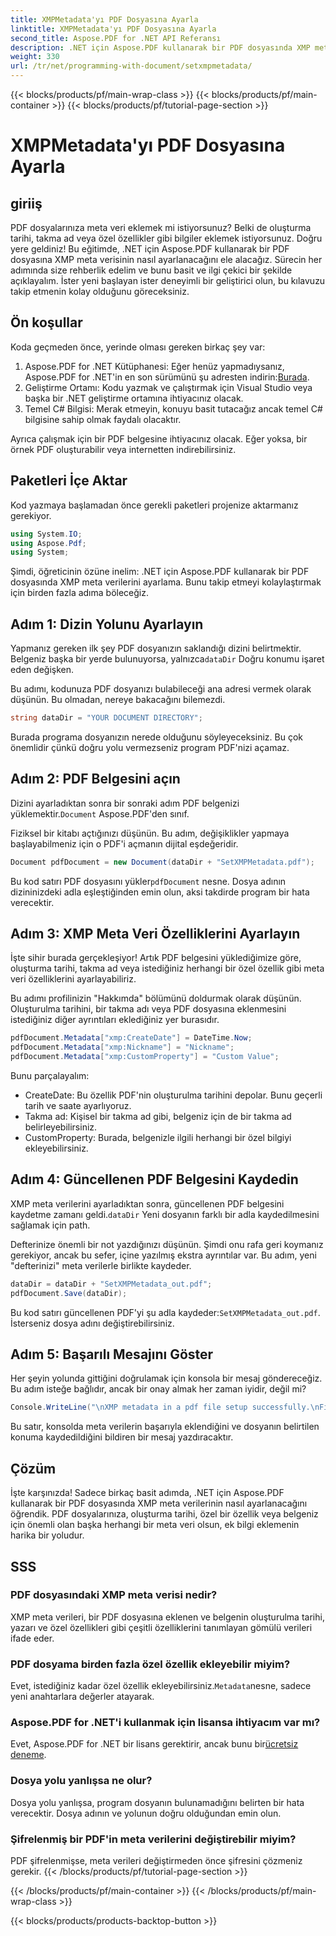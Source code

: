 ```yaml
---
title: XMPMetadata'yı PDF Dosyasına Ayarla
linktitle: XMPMetadata'yı PDF Dosyasına Ayarla
second_title: Aspose.PDF for .NET API Referansı
description: .NET için Aspose.PDF kullanarak bir PDF dosyasında XMP meta verilerinin nasıl ayarlanacağını öğrenin. Bu adım adım kılavuz, belgeyi kurmaktan kaydetmeye kadar tüm süreçte size yol gösterir.
weight: 330
url: /tr/net/programming-with-document/setxmpmetadata/
---
```


{{< blocks/products/pf/main-wrap-class >}}
{{< blocks/products/pf/main-container >}}
{{< blocks/products/pf/tutorial-page-section >}}

# XMPMetadata'yı PDF Dosyasına Ayarla

## giriiş

PDF dosyalarınıza meta veri eklemek mi istiyorsunuz? Belki de oluşturma tarihi, takma ad veya özel özellikler gibi bilgiler eklemek istiyorsunuz. Doğru yere geldiniz! Bu eğitimde, .NET için Aspose.PDF kullanarak bir PDF dosyasına XMP meta verisinin nasıl ayarlanacağını ele alacağız. Sürecin her adımında size rehberlik edelim ve bunu basit ve ilgi çekici bir şekilde açıklayalım. İster yeni başlayan ister deneyimli bir geliştirici olun, bu kılavuzu takip etmenin kolay olduğunu göreceksiniz.

## Ön koşullar

Koda geçmeden önce, yerinde olması gereken birkaç şey var:

1.  Aspose.PDF for .NET Kütüphanesi: Eğer henüz yapmadıysanız, Aspose.PDF for .NET'in en son sürümünü şu adresten indirin:[Burada](https://releases.aspose.com/pdf/net/).
2. Geliştirme Ortamı: Kodu yazmak ve çalıştırmak için Visual Studio veya başka bir .NET geliştirme ortamına ihtiyacınız olacak.
3. Temel C# Bilgisi: Merak etmeyin, konuyu basit tutacağız ancak temel C# bilgisine sahip olmak faydalı olacaktır.

Ayrıca çalışmak için bir PDF belgesine ihtiyacınız olacak. Eğer yoksa, bir örnek PDF oluşturabilir veya internetten indirebilirsiniz.

## Paketleri İçe Aktar

Kod yazmaya başlamadan önce gerekli paketleri projenize aktarmanız gerekiyor.

```csharp
using System.IO;
using Aspose.Pdf;
using System;
```

Şimdi, öğreticinin özüne inelim: .NET için Aspose.PDF kullanarak bir PDF dosyasında XMP meta verilerini ayarlama. Bunu takip etmeyi kolaylaştırmak için birden fazla adıma böleceğiz.

## Adım 1: Dizin Yolunu Ayarlayın

 Yapmanız gereken ilk şey PDF dosyanızın saklandığı dizini belirtmektir. Belgeniz başka bir yerde bulunuyorsa, yalnızca`dataDir` Doğru konumu işaret eden değişken.

Bu adımı, kodunuza PDF dosyanızı bulabileceği ana adresi vermek olarak düşünün. Bu olmadan, nereye bakacağını bilemezdi.

```csharp
string dataDir = "YOUR DOCUMENT DIRECTORY";
```

Burada programa dosyanızın nerede olduğunu söyleyeceksiniz. Bu çok önemlidir çünkü doğru yolu vermezseniz program PDF'nizi açamaz.

## Adım 2: PDF Belgesini açın

 Dizini ayarladıktan sonra bir sonraki adım PDF belgenizi yüklemektir.`Document` Aspose.PDF'den sınıf.

Fiziksel bir kitabı açtığınızı düşünün. Bu adım, değişiklikler yapmaya başlayabilmeniz için o PDF'i açmanın dijital eşdeğeridir.

```csharp
Document pdfDocument = new Document(dataDir + "SetXMPMetadata.pdf");
```

 Bu kod satırı PDF dosyasını yükler`pdfDocument` nesne. Dosya adının dizininizdeki adla eşleştiğinden emin olun, aksi takdirde program bir hata verecektir.

## Adım 3: XMP Meta Veri Özelliklerini Ayarlayın

İşte sihir burada gerçekleşiyor! Artık PDF belgesini yüklediğimize göre, oluşturma tarihi, takma ad veya istediğiniz herhangi bir özel özellik gibi meta veri özelliklerini ayarlayabiliriz.

Bu adımı profilinizin "Hakkımda" bölümünü doldurmak olarak düşünün. Oluşturulma tarihini, bir takma adı veya PDF dosyasına eklenmesini istediğiniz diğer ayrıntıları eklediğiniz yer burasıdır.

```csharp
pdfDocument.Metadata["xmp:CreateDate"] = DateTime.Now;
pdfDocument.Metadata["xmp:Nickname"] = "Nickname";
pdfDocument.Metadata["xmp:CustomProperty"] = "Custom Value";
```

Bunu parçalayalım:
- CreateDate: Bu özellik PDF'nin oluşturulma tarihini depolar. Bunu geçerli tarih ve saate ayarlıyoruz.
- Takma ad: Kişisel bir takma ad gibi, belgeniz için de bir takma ad belirleyebilirsiniz.
- CustomProperty: Burada, belgenizle ilgili herhangi bir özel bilgiyi ekleyebilirsiniz.

## Adım 4: Güncellenen PDF Belgesini Kaydedin

 XMP meta verilerini ayarladıktan sonra, güncellenen PDF belgesini kaydetme zamanı geldi.`dataDir` Yeni dosyanın farklı bir adla kaydedilmesini sağlamak için path.

Defterinize önemli bir not yazdığınızı düşünün. Şimdi onu rafa geri koymanız gerekiyor, ancak bu sefer, içine yazılmış ekstra ayrıntılar var. Bu adım, yeni "defterinizi" meta verilerle birlikte kaydeder.

```csharp
dataDir = dataDir + "SetXMPMetadata_out.pdf";
pdfDocument.Save(dataDir);
```

 Bu kod satırı güncellenen PDF'yi şu adla kaydeder:`SetXMPMetadata_out.pdf`. İsterseniz dosya adını değiştirebilirsiniz.

## Adım 5: Başarılı Mesajını Göster

Her şeyin yolunda gittiğini doğrulamak için konsola bir mesaj göndereceğiz. Bu adım isteğe bağlıdır, ancak bir onay almak her zaman iyidir, değil mi?

```csharp
Console.WriteLine("\nXMP metadata in a pdf file setup successfully.\nFile saved at " + dataDir);
```

Bu satır, konsolda meta verilerin başarıyla eklendiğini ve dosyanın belirtilen konuma kaydedildiğini bildiren bir mesaj yazdıracaktır.

## Çözüm

İşte karşınızda! Sadece birkaç basit adımda, .NET için Aspose.PDF kullanarak bir PDF dosyasında XMP meta verilerinin nasıl ayarlanacağını öğrendik. PDF dosyalarınıza, oluşturma tarihi, özel bir özellik veya belgeniz için önemli olan başka herhangi bir meta veri olsun, ek bilgi eklemenin harika bir yoludur.


## SSS

### PDF dosyasındaki XMP meta verisi nedir?  
XMP meta verileri, bir PDF dosyasına eklenen ve belgenin oluşturulma tarihi, yazarı ve özel özellikleri gibi çeşitli özelliklerini tanımlayan gömülü verileri ifade eder.

### PDF dosyama birden fazla özel özellik ekleyebilir miyim?  
 Evet, istediğiniz kadar özel özellik ekleyebilirsiniz.`Metadata`nesne, sadece yeni anahtarlara değerler atayarak.

### Aspose.PDF for .NET'i kullanmak için lisansa ihtiyacım var mı?  
 Evet, Aspose.PDF for .NET bir lisans gerektirir, ancak bunu bir[ücretsiz deneme](https://releases.aspose.com/).

### Dosya yolu yanlışsa ne olur?  
Dosya yolu yanlışsa, program dosyanın bulunamadığını belirten bir hata verecektir. Dosya adının ve yolunun doğru olduğundan emin olun.

### Şifrelenmiş bir PDF'in meta verilerini değiştirebilir miyim?  
PDF şifrelenmişse, meta verileri değiştirmeden önce şifresini çözmeniz gerekir.
{{< /blocks/products/pf/tutorial-page-section >}}

{{< /blocks/products/pf/main-container >}}
{{< /blocks/products/pf/main-wrap-class >}}

{{< blocks/products/products-backtop-button >}}

